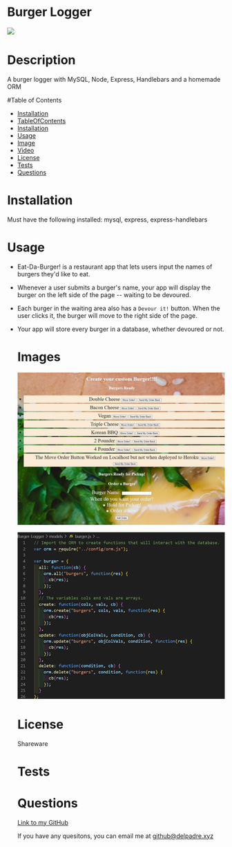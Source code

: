 

  # Burger Logger

  ![](https://img.shields.io/badge/License-Shareware-brightgreen)


  # Description
  A burger logger with MySQL, Node, Express, Handlebars and a homemade ORM


  #Table of Contents
  * [Installation](#installation)
  * [TableOfContents](#tableOfContents)
  * [Installation](#installation)
  * [Usage](#usage)
  * [Image](#image)
  * [Video](#video)
  * [License](#license)
  * [Tests](#tests)
  * [Questions](#questions)
  
  # Installation

  Must have the following installed: mysql, express, express-handlebars

  
  # Usage

* Eat-Da-Burger! is a restaurant app that lets users input the names of burgers they'd like to eat.

* Whenever a user submits a burger's name, your app will display the burger on the left side of the page -- waiting to be devoured.

* Each burger in the waiting area also has a `Devour it!` button. When the user clicks it, the burger will move to the right side of the page.

* Your app will store every burger in a database, whether devoured or not.

  
  # Images

  ![ImageAltName](./assets/image1.jpg)
  
  ![ImageAltName](./assets/image2.jpg)

  
  # License

  Shareware


  # Tests

  

  
  # Questions

  

  [Link to my GitHub](https://github.com/whiterice2020)

  If you have any quesitons, you can email me at github@delpadre.xyz

